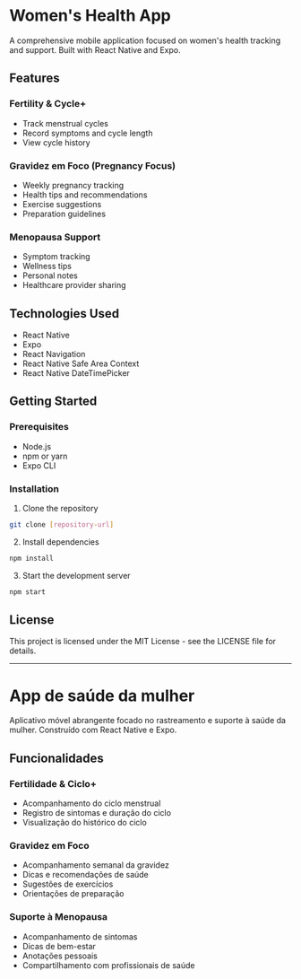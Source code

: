 # Women's Health App

A comprehensive mobile application focused on women's health tracking and support. Built with React Native and Expo.

## Features

### Fertility & Cycle+
- Track menstrual cycles
- Record symptoms and cycle length
- View cycle history

### Gravidez em Foco (Pregnancy Focus)
- Weekly pregnancy tracking
- Health tips and recommendations
- Exercise suggestions
- Preparation guidelines

### Menopausa Support
- Symptom tracking
- Wellness tips
- Personal notes
- Healthcare provider sharing

## Technologies Used

- React Native
- Expo
- React Navigation
- React Native Safe Area Context
- React Native DateTimePicker

## Getting Started

### Prerequisites

- Node.js
- npm or yarn
- Expo CLI

### Installation

1. Clone the repository
```bash
git clone [repository-url]
```

2. Install dependencies
```bash
npm install
```

3. Start the development server
```bash
npm start
```

## License

This project is licensed under the MIT License - see the LICENSE file for details.

---

# App de saúde da mulher

Aplicativo móvel abrangente focado no rastreamento e suporte à saúde da mulher. Construído com React Native e Expo.

## Funcionalidades

### Fertilidade & Ciclo+
- Acompanhamento do ciclo menstrual
- Registro de sintomas e duração do ciclo
- Visualização do histórico do ciclo

### Gravidez em Foco
- Acompanhamento semanal da gravidez
- Dicas e recomendações de saúde
- Sugestões de exercícios
- Orientações de preparação

### Suporte à Menopausa
- Acompanhamento de sintomas
- Dicas de bem-estar
- Anotações pessoais
- Compartilhamento com profissionais de saúde